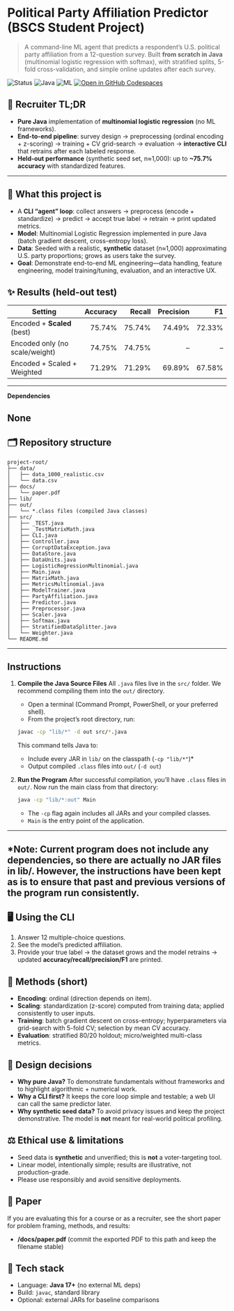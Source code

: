 # Political Party Affiliation Predictor (BSCS Student Project)

> A command-line ML agent that predicts a respondent’s U.S. political party affiliation from a 12-question survey. Built **from scratch in Java** (multinomial logistic regression with softmax), with stratified splits, 5-fold cross-validation, and simple online updates after each survey.

![Status](https://img.shields.io/badge/status-student_project-blue)
![Java](https://img.shields.io/badge/Java-Pure%20Java-orange)
![ML](https://img.shields.io/badge/ML-Logistic%20Regression-green)
[![Open in GitHub Codespaces](https://github.com/codespaces/badge.svg)](https://codespaces.new/<vahanbznuni>/<Political-Party-Affiliation-Predictor>)


## 🔎 Recruiter TL;DR
- **Pure Java** implementation of **multinomial logistic regression** (no ML frameworks).
- **End-to-end pipeline**: survey design → preprocessing (ordinal encoding + z-scoring) → training + CV grid-search → evaluation → **interactive CLI** that retrains after each labeled response.
- **Held-out performance** (synthetic seed set, n≈1,000): up to **~75.7% accuracy** with standardized features.

---

## 🧠 What this project is
- A **CLI “agent” loop**: collect answers → preprocess (encode + standardize) → predict → accept true label → retrain → print updated metrics.
- **Model**: Multinomial Logistic Regression implemented in pure Java (batch gradient descent, cross-entropy loss).
- **Data**: Seeded with a realistic, **synthetic** dataset (n≈1,000) approximating U.S. party proportions; grows as users take the survey.
- **Goal**: Demonstrate end-to-end ML engineering—data handling, feature engineering, model training/tuning, evaluation, and an interactive UX.

## ✨ Results (held-out test)
| Setting                         | Accuracy | Recall | Precision | F1 |
|---------------------------------|---------:|------:|----------:|---:|
| Encoded + **Scaled** (best)     | 75.74%   | 75.74%| 74.49%    | 72.33% |
| Encoded only (no scale/weight)  | 74.75%   | 74.75%| –         | –    |
| Encoded + Scaled + Weighted     | 71.29%   | 71.29%| 69.89%    | 67.58% |

---
**Dependencies**

None
---

## 🗂️ Repository structure

```
project-root/
├── data/
│   ├── data_1000_realistic.csv 
│   └── data.csv
├── docs/
│   └── paper.pdf   
├── lib/
├── out/
│   └── *.class files (compiled Java classes)
├── src/
│   ├── _TEST.java
│   ├── _TestMatrixMath.java
│   ├── CLI.java
│   ├── Controller.java
│   ├── CorruptDataException.java
│   ├── DataStore.java
│   ├── DataUnits.java
│   ├── LogisticRegressionMultinomial.java
│   ├── Main.java
│   ├── MatrixMath.java
│   ├── MetricsMultinomial.java
│   ├── ModelTrainer.java
│   ├── PartyAffiliation.java
│   ├── Predictor.java
│   ├── Preprocessor.java
│   ├── Scaler.java
│   ├── Softmax.java
│   ├── StratifiedDataSplitter.java
│   └── Weighter.java
└── README.md
```

---

## Instructions

1. **Compile the Java Source Files**
   All `.java` files live in the `src/` folder. We recommend compiling them into the `out/` directory.

   * Open a terminal (Command Prompt, PowerShell, or your preferred shell).
   * From the project’s root directory, run:

   ```bash
   javac -cp "lib/*" -d out src/*.java
   ```

   This command tells Java to:

   * Include every JAR in `lib/` on the classpath (`-cp "lib/*"`)*
   * Output compiled `.class` files into `out/` (`-d out`)

2. **Run the Program**
   After successful compilation, you’ll have `.class` files in `out/`. Now run the main class from that directory:

   ```bash
   java -cp "lib/*:out" Main
   ```

   * The `-cp` flag again includes all JARs and your compiled classes.
   * `Main` is the entry point of the application.

---
*Note: Current program does not include any dependencies, so there are actually
no JAR files in lib/. However, the instructions have been kept as is to ensure that
past and previous versions of the program run consistently.
---

## 🖥️ Using the CLI
1. Answer 12 multiple-choice questions.
2. See the model’s predicted affiliation.
3. Provide your true label → the dataset grows and the model retrains → updated **accuracy/recall/precision/F1** are printed.

## 🔬 Methods (short)
- **Encoding**: ordinal (direction depends on item).
- **Scaling**: standardization (z-score) computed from training data; applied consistently to user inputs.
- **Training**: batch gradient descent on cross-entropy; hyperparameters via grid-search with 5-fold CV; selection by mean CV accuracy.
- **Evaluation**: stratified 80/20 holdout; micro/weighted multi-class metrics.

## 🧩 Design decisions
- **Why pure Java?** To demonstrate fundamentals without frameworks and to highlight algorithmic + numerical work.
- **Why a CLI first?** It keeps the core loop simple and testable; a web UI can call the same predictor later.
- **Why synthetic seed data?** To avoid privacy issues and keep the project demonstrative. The model is **not** meant for real-world political profiling.

## ⚖️ Ethical use & limitations
- Seed data is **synthetic** and unverified; this is **not** a voter-targeting tool.
- Linear model, intentionally simple; results are illustrative, not production-grade.
- Please use responsibly and avoid sensitive deployments.

## 📄 Paper
If you are evaluating this for a course or as a recruiter, see the short paper for problem framing, methods, and results:
- **/docs/paper.pdf** (commit the exported PDF to this path and keep the filename stable)

## 🧱 Tech stack
- Language: **Java 17+** (no external ML deps)
- Build: `javac`, standard library
- Optional: external JARs for baseline comparisons
